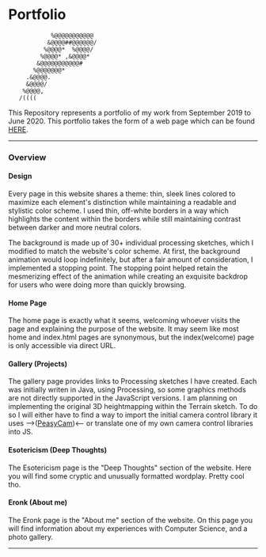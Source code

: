 # Portfolio

```
            %@@@@@@@@@@@
           &@@@@##@@@@@@/
          %@@@@*  %@@@@/
         %@@@@* ,&@@@@*
        &@@@@@@@@@@@#
       %@@@@@@@*
     .&@@@@.
     &@@@@/
    %@@@@,
   /((((
```

This Repository represents a portfolio of my work from September 2019 to June 2020. This portfolio takes the form of a web page which can be found [HERE](https://bergeb.github.io/Portfolio/Pages/home.html).
___

### Overview

#### Design
Every page in this website shares a theme: thin, sleek lines colored to maximize each element's distinction while maintaining a readable and stylistic color scheme. I used thin, off-white borders in a way which highlights the content within the borders while still maintaining contrast between darker and more neutral colors.
   
The background is made up of 30+ individual processing sketches, which I modified to match the website's color scheme. At first, the background animation would loop indefinitely, but after a fair amount of consideration, I implemented a stopping point. The stopping point helped retain the mesmerizing effect of the animation while creating an exquisite backdrop for users who were doing more than quickly browsing.
   

#### Home Page
The home page is exactly what it seems, welcoming whoever visits the page and explaining the purpose of the website. It may seem like most home and index.html pages are synonymous, but the index(welcome) page is only accessible via direct URL.

#### Gallery (Projects)
The gallery page provides links to Processing sketches I have created. Each was initially writen in Java, using Processing, so some graphics methods are not directly supported in the JavaScript versions. I am planning on implementing the original 3D heightmapping within the Terrain sketch. To do so I will either have to find a way to import the initial camera control library it uses -->([PeasyCam](https://mrfeinberg.com/peasycam/))<-- or translate one of my own camera control libraries into JS.

#### Esotericism (Deep Thoughts)
The Esotericism page is the "Deep Thoughts" section of the website. Here you will find some cryptic and unusually formatted wordplay. Pretty cool tho.

#### Eronk (About me)
The Eronk page is the "About me" section of the website. On this page you will find information about my experiences with Computer Science, and a photo gallery.
___
